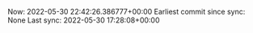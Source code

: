 Now: 2022-05-30 22:42:26.386777+00:00 Earliest commit since sync: None Last sync: 2022-05-30 17:28:08+00:00
